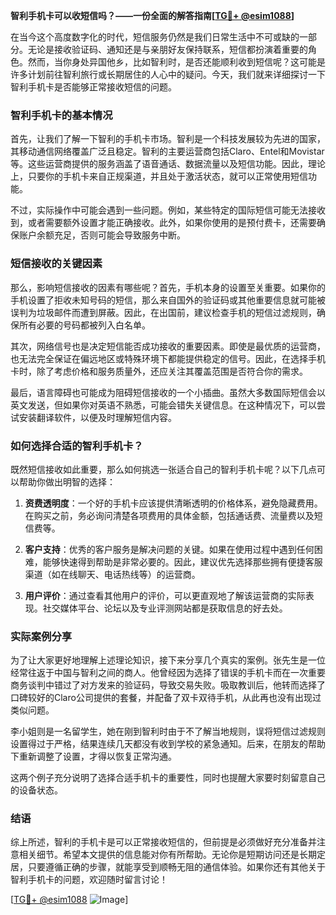 **智利手机卡可以收短信吗？——一份全面的解答指南[[TG💪+ @esim1088](https://t.me/s/esim1088)]**

在当今这个高度数字化的时代，短信服务仍然是我们日常生活中不可或缺的一部分。无论是接收验证码、通知还是与亲朋好友保持联系，短信都扮演着重要的角色。然而，当你身处异国他乡，比如智利时，是否还能顺利收到短信呢？这可能是许多计划前往智利旅行或长期居住的人心中的疑问。今天，我们就来详细探讨一下智利手机卡是否能够正常接收短信的问题。

### 智利手机卡的基本情况

首先，让我们了解一下智利的手机卡市场。智利是一个科技发展较为先进的国家，其移动通信网络覆盖广泛且稳定。智利的主要运营商包括Claro、Entel和Movistar等。这些运营商提供的服务涵盖了语音通话、数据流量以及短信功能。因此，理论上，只要你的手机卡来自正规渠道，并且处于激活状态，就可以正常使用短信功能。

不过，实际操作中可能会遇到一些问题。例如，某些特定的国际短信可能无法接收到，或者需要额外设置才能正确接收。此外，如果你使用的是预付费卡，还需要确保账户余额充足，否则可能会导致服务中断。

### 短信接收的关键因素

那么，影响短信接收的因素有哪些呢？首先，手机本身的设置至关重要。如果你的手机设置了拒收未知号码的短信，那么来自国外的验证码或其他重要信息就可能被误判为垃圾邮件而遭到屏蔽。因此，在出国前，建议检查手机的短信过滤规则，确保所有必要的号码都被列入白名单。

其次，网络信号也是决定短信能否成功接收的重要因素。即使是最优质的运营商，也无法完全保证在偏远地区或特殊环境下都能提供稳定的信号。因此，在选择手机卡时，除了考虑价格和服务质量外，还应关注其覆盖范围是否符合你的需求。

最后，语言障碍也可能成为阻碍短信接收的一个小插曲。虽然大多数国际短信会以英文发送，但如果你对英语不熟悉，可能会错失关键信息。在这种情况下，可以尝试安装翻译软件，以便及时理解短信内容。

### 如何选择合适的智利手机卡？

既然短信接收如此重要，那么如何挑选一张适合自己的智利手机卡呢？以下几点可以帮助你做出明智的选择：

1. **资费透明度**：一个好的手机卡应该提供清晰透明的价格体系，避免隐藏费用。在购买之前，务必询问清楚各项费用的具体金额，包括通话费、流量费以及短信费等。

2. **客户支持**：优秀的客户服务是解决问题的关键。如果在使用过程中遇到任何困难，能够快速得到帮助是非常必要的。因此，建议优先选择那些拥有便捷客服渠道（如在线聊天、电话热线等）的运营商。

3. **用户评价**：通过查看其他用户的评价，可以更直观地了解该运营商的实际表现。社交媒体平台、论坛以及专业评测网站都是获取信息的好去处。

### 实际案例分享

为了让大家更好地理解上述理论知识，接下来分享几个真实的案例。张先生是一位经常往返于中国与智利之间的商人。他曾经因为选择了错误的手机卡而在一次重要商务谈判中错过了对方发来的验证码，导致交易失败。吸取教训后，他转而选择了口碑较好的Claro公司提供的套餐，并配备了双卡双待手机，从此再也没有出现过类似问题。

李小姐则是一名留学生，她在刚到智利时由于不了解当地规则，误将短信过滤规则设置得过于严格，结果连续几天都没有收到学校的紧急通知。后来，在朋友的帮助下重新调整了设置，才得以恢复正常沟通。

这两个例子充分说明了选择合适手机卡的重要性，同时也提醒大家要时刻留意自己的设备状态。

### 结语

综上所述，智利的手机卡是可以正常接收短信的，但前提是必须做好充分准备并注意相关细节。希望本文提供的信息能对你有所帮助。无论你是短期访问还是长期定居，只要遵循正确的步骤，就能享受到顺畅无阻的通信体验。如果你还有其他关于智利手机卡的问题，欢迎随时留言讨论！

[[TG💪+ @esim1088](https://t.me/s/esim1088) ![Image](https://i.postimg.cc/4NQfJmqS/Snipaste-2025-05-13-00-14-12.png)]